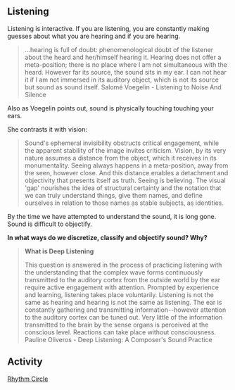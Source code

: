 ## Listening

Listening is interactive. If you are listening, you are constantly making guesses about what you are hearing and if you are hearing. 

> ...hearing is full of doubt: phenomenological doubt of the listener about the heard and her/himself hearing it. Hearing does not offer a meta-position; there is no place where I am not simultaneous with the heard. However far its source, the sound sits in my ear. I can not hear it if I am not immersed in its auditory object, which is not its source but sound as sound itself. 
> Salomé Voegelin - Listening to Noise And Silence

Also as Voegelin points out, sound is physically touching touching your ears. 

She contrasts it with vision:

> Sound's ephemeral invisibility obstructs critical engagement, while the apparent stability of the image invites criticism. Vision, by its very nature assumes a distance from the object, which it receives in its monumentality. Seeing always happens in a meta-position, away from the seen, however close. And this distance enables a detachment and objectivity that presents itself as truth. Seeing is believing. The visual 'gap' nourishes the idea of structural certainty and the notation that we can truly understand things, give them names, and define ourselves in relation to those names as stable subjects, as identities. 

By the time we have attempted to understand the sound, it is long gone. Sound is difficult to objectify.

**In what ways do we discretize, classify and objectify sound? Why?**

> **What is Deep Listening**
>
> This question is answered in the process of practicing listening with the understanding that the complex wave forms continuously transmitted to the auditory cortex from the outside world by the ear require active engagement with attention. Prompted by experience and learning, listening takes place voluntarily. Listening is not the same as hearing and hearing is not the same as listening. The ear is constantly gathering and transmitting information--however attention to the auditory cortex can be tuned out. Very little of the information transmitted to the brain by the sense organs is perceived at the conscious level. Reactions can take place without consciousness. 
> Pauline Oliveros - Deep Listening: A Composer's Sound Practice

## Activity

[Rhythm Circle](../activity/rhythm_circle)